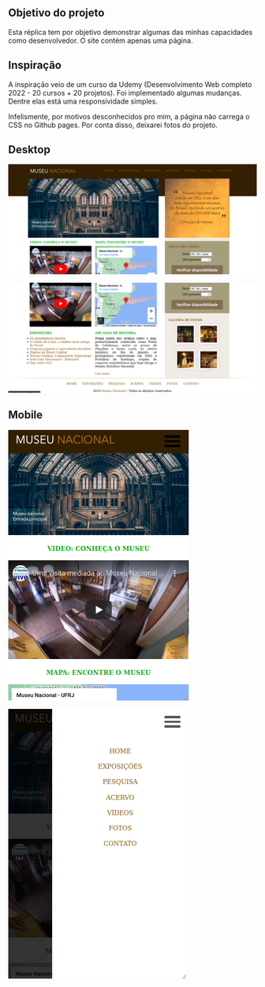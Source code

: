 ## Objetivo do projeto
Esta réplica tem por objetivo demonstrar algumas das minhas capacidades como desenvolvedor. O site contém apenas uma página.

## Inspiração
A inspiração veio de um curso da Udemy (Desenvolvimento Web completo 2022 - 20 cursos + 20 projetos). Foi implementado algumas mudanças. Dentre elas está uma responsividade simples.

Infelismente, por motivos desconhecidos pro mim, a página não carrega o CSS no Github pages. Por conta disso, deixarei fotos do projeto.

## Desktop
![alt text](Fotos/Foto1.png)


![alt text](Fotos/Foto2.png)

## Mobile
![alt text](Fotos/Foto3.png)


![alt text](Fotos/Foto4.png)

